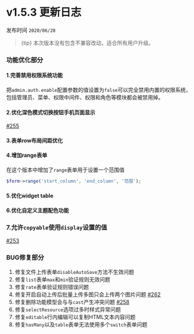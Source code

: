 
# v1.5.3 更新日志

发布时间 `2020/06/28`

> {tip} 本次版本没有包含不兼容改动，适合所有用户升级。


### 功能优化部分

#### 1.完善禁用权限系统功能

把`admin.auth.enable`配置参数的值设置为`false`可以完全禁用内置的权限系统，包括管理员、菜单、权限中间件、权限和角色等模块都会被禁用掉。

#### 2.优化深色模式切换按钮手机页面显示 

[#255](https://github.com/jqhph/dcat-admin/issues/255)


#### 3.表单row布局间距优化


#### 4.增加range表单

在这个版本中增加了`range`表单用于设置一个范围值

```php
$form->range('start_column', 'end_column', '范围');
```

#### 5.优化widget table


#### 6.优化自定义主题配色功能


### 7.允许`copyable`使用`display`设置的值
[#253](https://github.com/jqhph/dcat-admin/issues/253)


### BUG修复部分

1. 修复文件上传表单`disableAutoSave`方法不生效问题
2. 修复`list`表单`max`和`min`验证规则无效问题
3. 修复`rate`表单验证规则错误问题
4. 修复开启自动上传后批量上传多图只会上传两个图片问题 [#262](https://github.com/jqhph/dcat-admin/issues/262)
5. 修复删除功能模型会与与`cast`产生冲突问题 [#258](https://github.com/jqhph/dcat-admin/issues/258)
6. 修复`selectResource`选项过多时样式异常问题
7. 修复`editable`行内编辑可以复制HTML文本内容问题
8. 修复`hasMany`以及`table`表单无法使用多个`switch`表单问题

